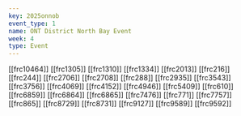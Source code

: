 ```yaml
---
key: 2025onnob
event_type: 1
name: ONT District North Bay Event
week: 4
type: Event
---
```

[[frc10464]]
[[frc1305]]
[[frc1310]]
[[frc1334]]
[[frc2013]]
[[frc216]]
[[frc244]]
[[frc2706]]
[[frc2708]]
[[frc288]]
[[frc2935]]
[[frc3543]]
[[frc3756]]
[[frc4069]]
[[frc4152]]
[[frc4946]]
[[frc5409]]
[[frc610]]
[[frc6859]]
[[frc6864]]
[[frc6865]]
[[frc7476]]
[[frc771]]
[[frc7757]]
[[frc865]]
[[frc8729]]
[[frc8731]]
[[frc9127]]
[[frc9589]]
[[frc9592]]
